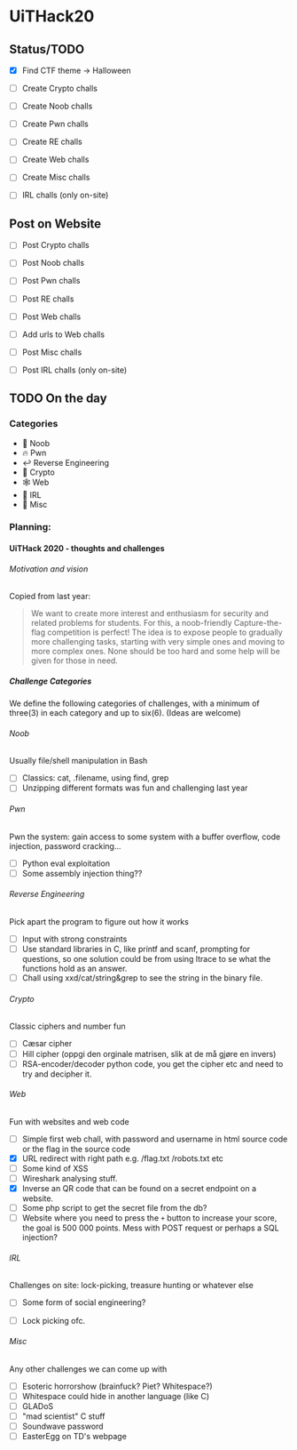 # UiTHack20

## Status/TODO
- [X] Find CTF theme -> Halloween 

- [ ] Create Crypto challs
     
- [ ] Create Noob challs
 
- [ ] Create Pwn challs
 
- [ ] Create RE challs
 
- [ ] Create Web challs
 
- [ ] Create Misc challs
 
- [ ] IRL challs (only on-site)

## Post on Website
- [ ] Post Crypto challs
     
- [ ] Post Noob challs
 
- [ ] Post Pwn challs
 
- [ ] Post RE challs
 
- [ ] Post Web challs
 
- [ ] Add urls to Web challs
 
- [ ] Post Misc challs
 
- [ ] Post IRL challs (only on-site)

## TODO On the day

### Categories
* :baby: Noob
* :fire: Pwn
* :leftwards_arrow_with_hook: Reverse Engineering
* :closed_lock_with_key: Crypto
* :spider_web: Web
* :runner: IRL
* :rainbow: Misc

### Planning:


#### UiTHack 2020 - thoughts and challenges

###### Motivation and vision

Copied from last year:
> We want to create more interest and enthusiasm for security and related problems for students. 
> For this, a noob-friendly Capture-the-flag competition is perfect!
> The idea is to expose people to gradually more challenging tasks, starting with very simple ones and moving to more complex ones. None should be too hard and some help will be given for those in need. 

##### Challenge Categories
We define the following categories of challenges, with a minimum of three(3) in each category and up to six(6). (Ideas are welcome)

###### Noob
Usually file/shell manipulation in Bash
- [ ] Classics: cat, .filename, using find, grep
- [ ] Unzipping different formats was fun and challenging last year

###### Pwn
Pwn the system: gain access to some system with a buffer overflow, code injection, password cracking...
- [ ] Python eval exploitation
- [ ] Some assembly injection thing??

###### Reverse Engineering
Pick apart the program to figure out how it works
- [ ] Input with strong constraints
- [ ] Use standard libraries in C, like printf and scanf, prompting for questions, so one solution could be from using ltrace to se what the functions hold as an answer. 
- [ ]  Chall using xxd/cat/string&grep to see the string in the binary file. 

###### Crypto
Classic ciphers and number fun 
- [ ] Cæsar cipher
- [ ] Hill cipher (oppgi den orginale matrisen, slik at de må gjøre en invers)
- [ ] RSA-encoder/decoder python code, you get the cipher etc and need to try and decipher it. 

###### Web
Fun with websites and web code
- [ ] Simple first web chall, with password and username in html source code or the flag in the source code
- [X] URL redirect with right path e.g. /flag.txt /robots.txt etc
- [ ] Some kind of XSS
- [ ] Wireshark analysing stuff.
- [X] Inverse an QR code that can be found on a secret endpoint on a website.
- [ ] Some php script to get the secret file from the db?
- [ ] Website where you need to press the `+` button to increase your score, the goal is 500 000 points. Mess with POST request or perhaps a SQL injection?
 
###### IRL
Challenges on site: lock-picking, treasure hunting or whatever else
- [ ] Some form of social engineering?
- [ ] Lock picking ofc.


###### Misc
Any other challenges we can come up with
- [ ] Esoteric horrorshow (brainfuck? Piet? Whitespace?)
- [ ] Whitespace could hide in another language (like C)
- [ ] GLADoS
- [ ] "mad scientist" C stuff
- [ ] Soundwave password
- [ ] EasterEgg on TD's webpage

